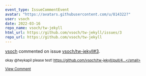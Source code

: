 ```yaml
---
event_type: IssueCommentEvent
avatar: "https://avatars.githubusercontent.com/u/814322?"
user: vsoch
date: 2022-03-16
repo_name: vsoch/tw-jekyll
html_url: https://github.com/vsoch/tw-jekyll/issues/3
repo_url: https://github.com/vsoch/tw-jekyll
---
```


<a href='https://github.com/vsoch' target='_blank'>vsoch</a> commented on issue <a href='https://github.com/vsoch/tw-jekyll/issues/3' target='_blank'>vsoch/tw-jekyll#3</a>.

<small>okay @heykapil please test! https://github.com/vsoch/tw-jekyll/pull/4...</small>

<a href='https://github.com/vsoch/tw-jekyll/issues/3' target='_blank'>View Comment</a>